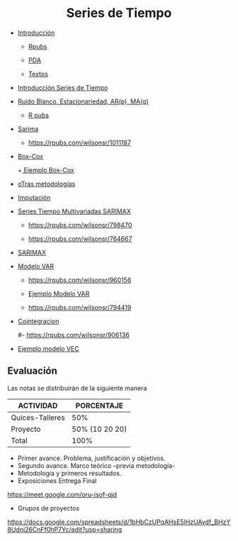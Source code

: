 <div align='center'>    
    
# **Series de Tiempo**

</div>


- <a href="https://github.com/Wilsonsr/Series-de-Tiempo/blob/main/CUADERNOS/presentacion.Rmd"> Introducción </a>

    
    + <a href="https://rpubs.com/wilsonsr/1147338"> Rpubs </a>
  
    + <a href="https://docs.google.com/document/d/1dfSlLBAIoffRO-MCypsF8Ca9EYLQogzw/edit?usp=sharing&ouid=111401641962812428858&rtpof=true&sd=true"> PDA </a>

    + <a href="https://drive.google.com/drive/folders/1L2boStZYPTN7j37Nw9tsnu6OKTwCze-g?usp=sharing"> Textos </a>

- <a href="https://github.com/Wilsonsr/Series-de-Tiempo/blob/main/CUADERNOS/Sesion1.Rmd"> Introducción Series de Tiempo </a>

- <a href="https://github.com/Wilsonsr/Series-de-Tiempo/blob/main/CUADERNOS/sesion2.Rmd"> Ruido Blanco, Estacionariedad, AR(p), MA(q) </a>
  + <a href="https://rpubs.com/wilsonsr/1004719">  R pubs  </a>
  

- <a href="https://github.com/Wilsonsr/Series-de-Tiempo/blob/main/CUADERNOS/SARIMA.Rmd"> Sarima  </a>

    + https://rpubs.com/wilsonsr/1011187

- <a href="https://github.com/Wilsonsr/Series-de-Tiempo/blob/main/CUADERNOS/boxcox.Rmd"> Box-Cox  </a>

  +<a href="https://github.com/Wilsonsr/Series-de-Tiempo/blob/main/CUADERNOS/Ejemplo%20Serie%20Gas%20(2).Rmd"> Ejemplo Box-Cox  </a>

- <a href="https://github.com/Wilsonsr/Series-de-Tiempo/blob/main/CUADERNOS/Alisamiento%20expone.Rmd"> oTras metodologías  </a> 


- <a href="https://github.com/Wilsonsr/Series-de-Tiempo/blob/main/CUADERNOS/imputacion%20(1).Rmd">  Imputación </a>


- <a href="https://github.com/Wilsonsr/Series-de-Tiempo/blob/main/CUADERNOS/series%20multivariadas%20armax.Rmd"> Series Tiempo Multivariadas SARIMAX  </a> 
  - https://rpubs.com/wilsonsr/798470

  - https://rpubs.com/wilsonsr/764667
    
- <a href="https://github.com/Wilsonsr/Series-de-Tiempo/blob/main/CUADERNOS/SARIMAX-SOIREC.Rmd"> SARIMAX </a>


- <a href="https://github.com/Wilsonsr/Series-de-Tiempo/blob/main/CUADERNOS/VAR.Rmd"> Modelo VAR  </a>
  - https://rpubs.com/wilsonsr/960156

  
  - <a href="https://github.com/Wilsonsr/Series-de-Tiempo/blob/main/CUADERNOS/ejemplo_modelo_var.Rmd"> Ejemplo Modelo VAR  </a>
  - https://rpubs.com/wilsonsr/794419


- <a href="https://github.com/Wilsonsr/Series-de-Tiempo/blob/main/CUADERNOS/cointegracion.Rmd"> Cointegracion  </a>


  
  #- https://rpubs.com/wilsonsr/906136

- <a href="https://github.com/Wilsonsr/Series-de-Tiempo/blob/main/CUADERNOS/ejemplovecgerman.Rmd"> Ejemplo modelo VEC  </a>

<!--  


-->

 ## Evaluación
Las notas se distribuirán de la siguiente manera

|ACTIVIDAD|PORCENTAJE|
|---|---|
|Quices-Talleres| 50%|
|Proyecto|50% (10 20 20)|
|Total|100%|


+ Primer avance. Problema, justificación y objetivos.
+ Segundo avance. Marco teórico –previa metodología-
+ Metodología y primeros resultados.
+ Exposiciones Entrega Final
  
https://meet.google.com/oru-jsof-qjd

 - Grupos de proyectos

 https://docs.google.com/spreadsheets/d/1bHbCzUPqAHsE5lHzUAvdf_BHzY8Udni26CnFf0hP7Yc/edit?usp=sharing

